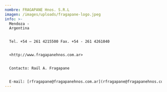 ```yaml
---
nombre: FRAGAPANE Hnos. S.R.L
imagen: /images/uploads/fragapane-logo.jpeg
info: >-
  Mendoza -
  Argentina                                                                                                                                                  


  Tel. +54 – 261 4215500 Fax. +54 - 261 4261040                                                                                                     


  <http://www.fragapanehnos.com.ar>                                                                                                                                     


  Contacto: Raúl A. Fragapane


  E-mail: [rfragapane@fragapanehnos.com.ar](rfragapane@fragapanehnos.com.ar)
---
```


